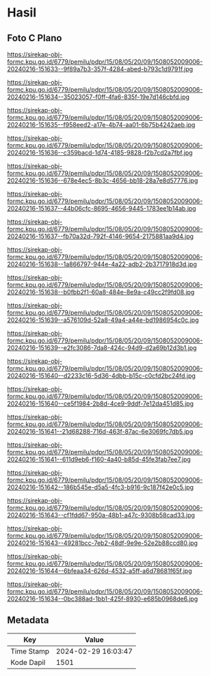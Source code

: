 # Hasil

## Foto C Plano

https://sirekap-obj-formc.kpu.go.id/6779/pemilu/pdpr/15/08/05/20/09/1508052009006-20240216-151633--9f89a7b3-357f-4284-abed-b793c1d9791f.jpg

https://sirekap-obj-formc.kpu.go.id/6779/pemilu/pdpr/15/08/05/20/09/1508052009006-20240216-151634--35023057-f0ff-4fa6-835f-19e7d146cbfd.jpg

https://sirekap-obj-formc.kpu.go.id/6779/pemilu/pdpr/15/08/05/20/09/1508052009006-20240216-151635--f958eed2-a17e-4b74-aa01-6b75b4242aeb.jpg

https://sirekap-obj-formc.kpu.go.id/6779/pemilu/pdpr/15/08/05/20/09/1508052009006-20240216-151636--c359bacd-1d74-4185-9828-f2b7cd2a7fbf.jpg

https://sirekap-obj-formc.kpu.go.id/6779/pemilu/pdpr/15/08/05/20/09/1508052009006-20240216-151636--678e4ec5-8b3c-4656-bb18-28a7e8d57776.jpg

https://sirekap-obj-formc.kpu.go.id/6779/pemilu/pdpr/15/08/05/20/09/1508052009006-20240216-151637--44b06cfc-8695-4656-9445-1783ee1b14ab.jpg

https://sirekap-obj-formc.kpu.go.id/6779/pemilu/pdpr/15/08/05/20/09/1508052009006-20240216-151637--fb70a32d-792f-4146-9654-2175881aa9d4.jpg

https://sirekap-obj-formc.kpu.go.id/6779/pemilu/pdpr/15/08/05/20/09/1508052009006-20240216-151638--1a866797-944e-4a22-adb2-2b3717918d3d.jpg

https://sirekap-obj-formc.kpu.go.id/6779/pemilu/pdpr/15/08/05/20/09/1508052009006-20240216-151638--b0fbb2f1-60a8-484e-8e9a-c49cc2f9fd08.jpg

https://sirekap-obj-formc.kpu.go.id/6779/pemilu/pdpr/15/08/05/20/09/1508052009006-20240216-151639--a576109d-52a8-49a4-a44e-bd1986954c0c.jpg

https://sirekap-obj-formc.kpu.go.id/6779/pemilu/pdpr/15/08/05/20/09/1508052009006-20240216-151639--e2fc3086-7da8-424c-94d9-d2a69b12d3b1.jpg

https://sirekap-obj-formc.kpu.go.id/6779/pemilu/pdpr/15/08/05/20/09/1508052009006-20240216-151640--d2233c16-5d36-4dbb-b15c-c0cfd2bc24fd.jpg

https://sirekap-obj-formc.kpu.go.id/6779/pemilu/pdpr/15/08/05/20/09/1508052009006-20240216-151640--ce5f1984-2b8d-4ce9-9ddf-7e12da451d85.jpg

https://sirekap-obj-formc.kpu.go.id/6779/pemilu/pdpr/15/08/05/20/09/1508052009006-20240216-151641--21d68288-716d-463f-87ac-6e3069fc7db5.jpg

https://sirekap-obj-formc.kpu.go.id/6779/pemilu/pdpr/15/08/05/20/09/1508052009006-20240216-151641--611d9eb6-f160-4a40-b85d-45fe3fab7ee7.jpg

https://sirekap-obj-formc.kpu.go.id/6779/pemilu/pdpr/15/08/05/20/09/1508052009006-20240216-151642--186b545e-d5a5-4fc3-b916-9c187f42e0c5.jpg

https://sirekap-obj-formc.kpu.go.id/6779/pemilu/pdpr/15/08/05/20/09/1508052009006-20240216-151643--cf1fdd67-950a-48b1-a47c-9308b58cad33.jpg

https://sirekap-obj-formc.kpu.go.id/6779/pemilu/pdpr/15/08/05/20/09/1508052009006-20240216-151643--49281bcc-7eb2-48df-9e9e-52e2b88ccd80.jpg

https://sirekap-obj-formc.kpu.go.id/6779/pemilu/pdpr/15/08/05/20/09/1508052009006-20240216-151644--6bfeaa34-626d-4532-a5ff-a6d78681f65f.jpg

https://sirekap-obj-formc.kpu.go.id/6779/pemilu/pdpr/15/08/05/20/09/1508052009006-20240216-151634--0bc388ad-1bb1-425f-8930-e685b0968de6.jpg


## Metadata

| Key        | Value               |
| ---------- | ------------------- |
| Time Stamp | 2024-02-29 16:03:47 |
| Kode Dapil | 1501                |



